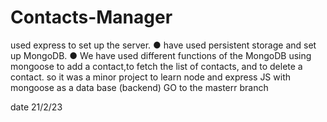# Contacts-Manager
used express to set up the server.   ● have used persistent storage and set up MongoDB. ● We have used different functions of the MongoDB using mongoose to add a contact,to fetch the list of contacts, and to delete a contact.
so it was a minor project to learn node and express JS with  mongoose as a data base (backend)
GO to the masterr branch 
 

 date 21/2/23
